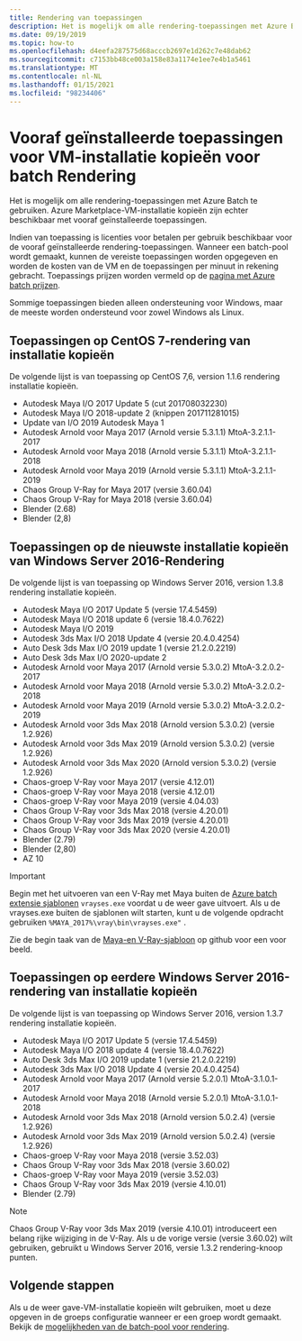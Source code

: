 ```yaml
---
title: Rendering van toepassingen
description: Het is mogelijk om alle rendering-toepassingen met Azure Batch te gebruiken. Azure Marketplace-VM-installatie kopieën zijn echter beschikbaar met vooraf geïnstalleerde toepassingen.
ms.date: 09/19/2019
ms.topic: how-to
ms.openlocfilehash: d4eefa287575d68acccb2697e1d262c7e48dab62
ms.sourcegitcommit: c7153bb48ce003a158e83a1174e1ee7e4b1a5461
ms.translationtype: MT
ms.contentlocale: nl-NL
ms.lasthandoff: 01/15/2021
ms.locfileid: "98234406"
---
```

# <a name="pre-installed-applications-on-batch-rendering-vm-images"></a>Vooraf geïnstalleerde toepassingen voor VM-installatie kopieën voor batch Rendering

Het is mogelijk om alle rendering-toepassingen met Azure Batch te gebruiken. Azure Marketplace-VM-installatie kopieën zijn echter beschikbaar met vooraf geïnstalleerde toepassingen.

Indien van toepassing is licenties voor betalen per gebruik beschikbaar voor de vooraf geïnstalleerde rendering-toepassingen. Wanneer een batch-pool wordt gemaakt, kunnen de vereiste toepassingen worden opgegeven en worden de kosten van de VM en de toepassingen per minuut in rekening gebracht. Toepassings prijzen worden vermeld op de [pagina met Azure batch prijzen](https://azure.microsoft.com/pricing/details/batch/#graphic-rendering).

Sommige toepassingen bieden alleen ondersteuning voor Windows, maar de meeste worden ondersteund voor zowel Windows als Linux.

## <a name="applications-on-centos-7-rendering-images"></a>Toepassingen op CentOS 7-rendering van installatie kopieën

De volgende lijst is van toepassing op CentOS 7,6, version 1.1.6 rendering installatie kopieën.

* Autodesk Maya I/O 2017 Update 5 (cut 201708032230)
* Autodesk Maya I/O 2018-update 2 (knippen 201711281015)
* Update van I/O 2019 Autodesk Maya 1
* Autodesk Arnold voor Maya 2017 (Arnold versie 5.3.1.1) MtoA-3.2.1.1-2017
* Autodesk Arnold voor Maya 2018 (Arnold versie 5.3.1.1) MtoA-3.2.1.1-2018
* Autodesk Arnold voor Maya 2019 (Arnold versie 5.3.1.1) MtoA-3.2.1.1-2019
* Chaos Group V-Ray for Maya 2017 (versie 3.60.04)
* Chaos Group V-Ray for Maya 2018 (versie 3.60.04)
* Blender (2.68)
* Blender (2,8)

## <a name="applications-on-latest-windows-server-2016-rendering-images"></a>Toepassingen op de nieuwste installatie kopieën van Windows Server 2016-Rendering

De volgende lijst is van toepassing op Windows Server 2016, version 1.3.8 rendering installatie kopieën.

* Autodesk Maya I/O 2017 Update 5 (versie 17.4.5459)
* Autodesk Maya I/O 2018 update 6 (versie 18.4.0.7622)
* Autodesk Maya I/O 2019
* Autodesk 3ds Max I/O 2018 Update 4 (versie 20.4.0.4254)
* Auto Desk 3ds Max I/O 2019 update 1 (versie 21.2.0.2219)
* Auto Desk 3ds Max I/O 2020-update 2
* Autodesk Arnold voor Maya 2017 (Arnold versie 5.3.0.2) MtoA-3.2.0.2-2017
* Autodesk Arnold voor Maya 2018 (Arnold versie 5.3.0.2) MtoA-3.2.0.2-2018
* Autodesk Arnold voor Maya 2019 (Arnold versie 5.3.0.2) MtoA-3.2.0.2-2019
* Autodesk Arnold voor 3ds Max 2018 (Arnold version 5.3.0.2) (versie 1.2.926)
* Autodesk Arnold voor 3ds Max 2019 (Arnold version 5.3.0.2) (versie 1.2.926)
* Autodesk Arnold voor 3ds Max 2020 (Arnold version 5.3.0.2) (versie 1.2.926)
* Chaos-groep V-Ray voor Maya 2017 (versie 4.12.01)
* Chaos-groep V-Ray voor Maya 2018 (versie 4.12.01)
* Chaos-groep V-Ray voor Maya 2019 (versie 4.04.03)
* Chaos Group V-Ray voor 3ds Max 2018 (versie 4.20.01)
* Chaos Group V-Ray voor 3ds Max 2019 (versie 4.20.01)
* Chaos Group V-Ray voor 3ds Max 2020 (versie 4.20.01)
* Blender (2.79)
* Blender (2,80)
* AZ 10

> [!IMPORTANT]
> Begin met het uitvoeren van een V-Ray met Maya buiten de [Azure batch extensie sjablonen](https://github.com/Azure/batch-extension-templates) `vrayses.exe` voordat u de weer gave uitvoert. Als u de vrayses.exe buiten de sjablonen wilt starten, kunt u de volgende opdracht gebruiken `%MAYA_2017%\vray\bin\vrayses.exe"` .
>
> Zie de begin taak van de [Maya-en V-Ray-sjabloon](https://github.com/Azure/batch-extension-templates/blob/master/templates/maya/render-vray-windows/pool.template.json) op github voor een voor beeld.

## <a name="applications-on-previous-windows-server-2016-rendering-images"></a>Toepassingen op eerdere Windows Server 2016-rendering van installatie kopieën

De volgende lijst is van toepassing op Windows Server 2016, version 1.3.7 rendering installatie kopieën.

* Autodesk Maya I/O 2017 Update 5 (versie 17.4.5459)
* Autodesk Maya I/O 2018 update 4 (versie 18.4.0.7622)
* Auto Desk 3ds Max I/O 2019 update 1 (versie 21.2.0.2219)
* Autodesk 3ds Max I/O 2018 Update 4 (versie 20.4.0.4254)
* Autodesk Arnold voor Maya 2017 (Arnold versie 5.2.0.1) MtoA-3.1.0.1-2017
* Autodesk Arnold voor Maya 2018 (Arnold versie 5.2.0.1) MtoA-3.1.0.1-2018
* Autodesk Arnold voor 3ds Max 2018 (Arnold version 5.0.2.4) (versie 1.2.926)
* Autodesk Arnold voor 3ds Max 2019 (Arnold version 5.0.2.4) (versie 1.2.926)
* Chaos-groep V-Ray voor Maya 2018 (versie 3.52.03)
* Chaos Group V-Ray voor 3ds Max 2018 (versie 3.60.02)
* Chaos-groep V-Ray voor Maya 2019 (versie 3.52.03)
* Chaos Group V-Ray voor 3ds Max 2019 (versie 4.10.01)
* Blender (2.79)

> [!NOTE]
> Chaos Group V-Ray voor 3ds Max 2019 (versie 4.10.01) introduceert een belang rijke wijziging in de V-Ray. Als u de vorige versie (versie 3.60.02) wilt gebruiken, gebruikt u Windows Server 2016, versie 1.3.2 rendering-knoop punten.

## <a name="next-steps"></a>Volgende stappen

Als u de weer gave-VM-installatie kopieën wilt gebruiken, moet u deze opgeven in de groeps configuratie wanneer er een groep wordt gemaakt. Bekijk de [mogelijkheden van de batch-pool voor rendering](./batch-rendering-functionality.md).
